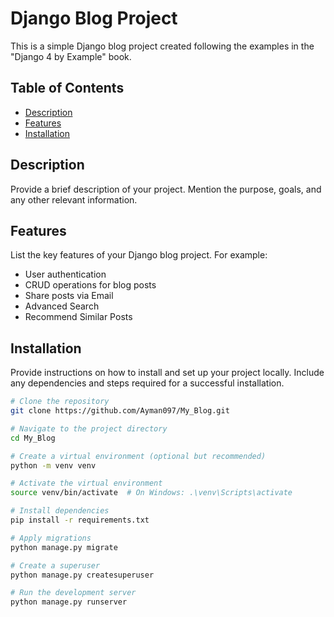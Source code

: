 # Django Blog Project

This is a simple Django blog project created following the examples in the "Django 4 by Example" book.

## Table of Contents

- [Description](#description)
- [Features](#features)
- [Installation](#installation)


## Description

Provide a brief description of your project. Mention the purpose, goals, and any other relevant information.

## Features

List the key features of your Django blog project. For example:
- User authentication
- CRUD operations for blog posts
- Share posts via Email
- Advanced Search
- Recommend Similar Posts

## Installation

Provide instructions on how to install and set up your project locally. Include any dependencies and steps required for a successful installation.

```bash
# Clone the repository
git clone https://github.com/Ayman097/My_Blog.git

# Navigate to the project directory
cd My_Blog

# Create a virtual environment (optional but recommended)
python -m venv venv

# Activate the virtual environment
source venv/bin/activate  # On Windows: .\venv\Scripts\activate

# Install dependencies
pip install -r requirements.txt

# Apply migrations
python manage.py migrate

# Create a superuser
python manage.py createsuperuser

# Run the development server
python manage.py runserver
